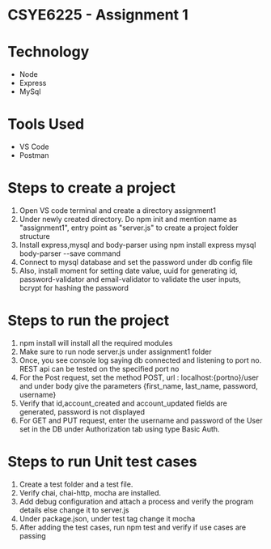 # CSYE6225 - Assignment 1

# Technology 
- Node
- Express
- MySql

# Tools Used
- VS Code
- Postman
  
# Steps to create a project
1. Open VS code terminal and create a directory assignment1 
2. Under newly created directory. Do npm init and mention name as "assignment1", entry point as "server.js" to create a project folder structure
3. Install express,mysql and body-parser using npm install express mysql body-parser --save command
4. Connect to mysql database and set the password under db config file
5. Also, install moment for setting date value, uuid for generating id, password-validator and email-validator to validate the user inputs, bcrypt for hashing the password

# Steps to run the project
1. npm install will install all the required modules
2. Make sure to run node server.js under assignment1 folder
3. Once, you see console log saying db connected and listening to port no. REST api can be tested on the specified port no
4. For the Post request, set the method POST, url : localhost:{portno}/user and under body give the parameters {first_name, last_name, password, username} 
5. Verify that id,account_created and account_updated fields are generated, password is not displayed
6. For GET and PUT request, enter the username and password of the User set in the DB under Authorization tab using type Basic Auth.

# Steps to run Unit test cases
1. Create a test folder and a test file.
2. Verify chai, chai-http, mocha are installed.
3. Add debug configuration and attach a process and verify the program details else change it to server.js
4. Under package.json, under test tag change it mocha
5. After adding the test cases, run npm test and verify if use cases are passing
